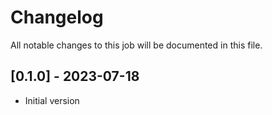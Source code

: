 # Changelog
All notable changes to this job will be documented in this file.

## [0.1.0] - 2023-07-18
* Initial version